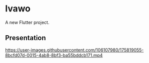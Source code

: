 # lvawo

A new Flutter project.

## Presentation




https://user-images.githubusercontent.com/106107980/175819055-8bcfd07d-0015-4ab8-8bf3-ba55bddcb171.mp4

